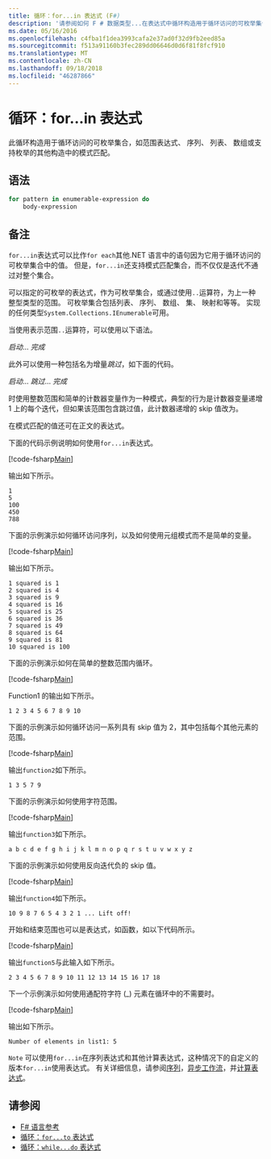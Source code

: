 ```yaml
---
title: 循环：for...in 表达式 (F#)
description: '请参阅如何 F # 数据类型...在表达式中循环构造用于循环访问的可枚举集合中的模式匹配。'
ms.date: 05/16/2016
ms.openlocfilehash: c4fba1f1dea3993cafa2e37ad0f32d9fb2eed85a
ms.sourcegitcommit: f513a91160b3fec289dd06646d0d6f81f8fcf910
ms.translationtype: MT
ms.contentlocale: zh-CN
ms.lasthandoff: 09/18/2018
ms.locfileid: "46287866"
---
```

# <a name="loops-forin-expression"></a>循环：for...in 表达式

此循环构造用于循环访问的可枚举集合，如范围表达式、 序列、 列表、 数组或支持枚举的其他构造中的模式匹配。

## <a name="syntax"></a>语法

```fsharp
for pattern in enumerable-expression do
    body-expression
```

## <a name="remarks"></a>备注

`for...in`表达式可以比作`for each`其他.NET 语言中的语句因为它用于循环访问的可枚举集合中的值。 但是，`for...in`还支持模式匹配集合，而不仅仅是迭代不通过对整个集合。

可以指定的可枚举的表达式，作为可枚举集合，或通过使用`..`运算符，为上一种整型类型的范围。 可枚举集合包括列表、 序列、 数组、 集、 映射和等等。 实现的任何类型`System.Collections.IEnumerable`可用。

当使用表示范围`..`运算符，可以使用以下语法。

*启动*... *完成*

此外可以使用一种包括名为增量*跳过*，如下面的代码。

*启动*... *跳过*... *完成*

时使用整数范围和简单的计数器变量作为一种模式，典型的行为是计数器变量递增 1 上的每个迭代，但如果该范围包含跳过值，此计数器递增的 skip 值改为。

在模式匹配的值还可在正文的表达式。

下面的代码示例说明如何使用`for...in`表达式。

[!code-fsharp[Main](../../../samples/snippets/fsharp/lang-ref-2/snippet5201.fs)]

输出如下所示。

```
1
5
100
450
788
```

下面的示例演示如何循环访问序列，以及如何使用元组模式而不是简单的变量。

[!code-fsharp[Main](../../../samples/snippets/fsharp/lang-ref-2/snippet5202.fs)]

输出如下所示。

```
1 squared is 1
2 squared is 4
3 squared is 9
4 squared is 16
5 squared is 25
6 squared is 36
7 squared is 49
8 squared is 64
9 squared is 81
10 squared is 100
```

下面的示例演示如何在简单的整数范围内循环。

[!code-fsharp[Main](../../../samples/snippets/fsharp/lang-ref-2/snippet5203.fs)]

Function1 的输出如下所示。

```
1 2 3 4 5 6 7 8 9 10
```

下面的示例演示如何循环访问一系列具有 skip 值为 2，其中包括每个其他元素的范围。

[!code-fsharp[Main](../../../samples/snippets/fsharp/lang-ref-2/snippet5204.fs)]

输出`function2`如下所示。

```
1 3 5 7 9
```

下面的示例演示如何使用字符范围。

[!code-fsharp[Main](../../../samples/snippets/fsharp/lang-ref-2/snippet5205.fs)]

输出`function3`如下所示。

```
a b c d e f g h i j k l m n o p q r s t u v w x y z
```

下面的示例演示如何使用反向迭代负的 skip 值。

[!code-fsharp[Main](../../../samples/snippets/fsharp/lang-ref-2/snippet5208.fs)]

输出`function4`如下所示。

```
10 9 8 7 6 5 4 3 2 1 ... Lift off!
```

开始和结束范围也可以是表达式，如函数，如以下代码所示。

[!code-fsharp[Main](../../../samples/snippets/fsharp/lang-ref-2/snippet5206.fs)]

输出`function5`与此输入如下所示。

```
2 3 4 5 6 7 8 9 10 11 12 13 14 15 16 17 18
```

下一个示例演示如何使用通配符字符 (\_) 元素在循环中的不需要时。

[!code-fsharp[Main](../../../samples/snippets/fsharp/lang-ref-2/snippet5207.fs)]

输出如下所示。

```
Number of elements in list1: 5
```

`Note` 可以使用`for...in`在序列表达式和其他计算表达式，这种情况下的自定义的版本`for...in`使用表达式。 有关详细信息，请参阅[序列](sequences.md)，[异步工作流](asynchronous-workflows.md)，并[计算表达式](computation-expressions.md)。

## <a name="see-also"></a>请参阅

- [F# 语言参考](index.md)
- [循环：`for...to` 表达式](loops-for-to-expression.md)
- [循环：`while...do` 表达式](loops-while-do-expression.md)
